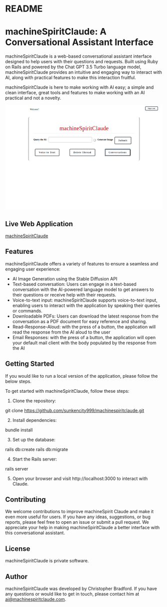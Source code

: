 # README

# machineSpiritClaude: A Conversational Assistant Interface

machineSpiritClaude is a web-based conversational assistant interface designed to help users with their questions and requests. Built using Ruby on Rails and powered by the Chat GPT 3.5 Turbo language model, machineSpiritClaude provides an intuitive and engaging way to interact with AI, along with practical features to make this interaction fruitful.

machineSpiritClaude is here to make working with AI easy; a simple and clean interface, great tools and features to make working with an AI practical and not a novelty. 

![machineSpiritClaude Conversational Assistant](screenshot.png)

## Live Web Application

[machineSpiritClaude](https://ai.machinespiritclaude.com)

## Features

machineSpiritClaude offers a variety of features to ensure a seamless and engaging user experience:

- AI Image Generation using the Stable Diffusion API
- Text-based conversation: Users can engage in a text-based conversation with the AI-powered language model to get answers to their questions or receive help with their requests.
- Voice-to-text input: machineSpiritClaude supports voice-to-text input, enabling users to interact with the application by speaking their queries or commands.
- Downloadable PDFs: Users can download the latest response from the conversation as a PDF document for easy reference and sharing.
- Read-Response-Aloud: with the press of a button, the application will read the response from the AI aloud to the user
- Email Responses: with the press of a button, the application will open your default mail client with the body populated by the response from the AI


## Getting Started

If you would like to run a local version of the application, please follow the below steps.

To get started with machineSpiritClaude, follow these steps:

1. Clone the repository:

git clone https://github.com/sunkencity999/machinespiritclaude.git


2. Install dependencies:

bundle install


3. Set up the database:

rails db:create
rails db:migrate


4. Start the Rails server:

rails server


5. Open your browser and visit http://localhost:3000 to interact with Claude.

## Contributing

We welcome contributions to improve machineSpirit Claude and make it even more useful for users. If you have any ideas, suggestions, or bug reports, please feel free to open an issue or submit a pull request. We appreciate your help in making machineSpiritClaude a better interface with this  conversational assistant.

## License

machineSpiritClaude is private software.
## Author

machineSpiritClaude was developed by Christopher Bradford. If you have any questions or would like to get in touch, please contact him at ai@machinespiritclaude.com.

